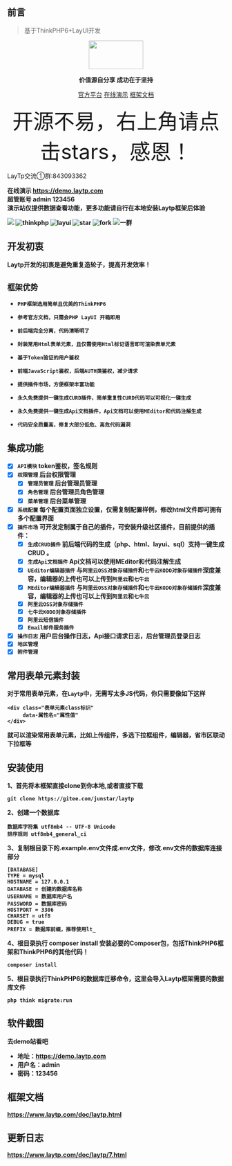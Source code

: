 ## 前言
> 基于ThinkPHP6+LayUI开发
<div align="center">
<img src="https://static.laytp.com/component/front/images/un28.png" width="126" height="66"/>
</div>
<p align="center"><strong>价值源自分享 成功在于坚持</strong></p>

<p align="center">
	<a href="https://www.laytp.com" target="_blank">官方平台</a> 
    <a href="https://demo.laytp.com" rel="nofollow" >在线演示</a>
	<a href="https://www.laytp.com/doc.html" target="_blank">框架文档</a>
</p>
<p align="center">
<font size="20" >开源不易，右上角请点击stars，感恩！</font>
</p>

<p>LayTp交流①群:843093362</p>

<b>在线演示 <a href="https://demo.laytp.com"  target="_blank">https://demo.laytp.com</a> </b><br/>
<b>超管账号  admin 123456 </b><br/>
<b>演示站仅提供数据查看功能，更多功能请自行在本地安装Laytp框架后体验<br/>

<img src="https://img.shields.io/badge/license-Apache-blue.svg" />
<img src="https://img.shields.io/badge/ThinkPHP-6.x.x-brightgreen.svg" alt="thinkphp">
<img src="https://img.shields.io/badge/Layui-2.6.n-red.svg" alt="layui">
<img src="https://gitee.com/junstar/laytp/badge/star.svg?theme=gvp" alt="star">
<img src="https://gitee.com/junstar/laytp/badge/fork.svg?theme=gvp" alt="fork">
<img src="https://img.shields.io/badge/LayTp交流①群-843093362-blue.svg" alt="一群">

## 开发初衷

Laytp开发的初衷是避免重复造轮子，提高开发效率！

## `框架优势`

* `PHP框架选用简单且优美的ThinkPHP6`

* `参考官方文档，只需会PHP LayUI 开箱即用`

* `前后端完全分离，代码清晰明了`

* `封装常用Html表单元素，且仅需使用Html标记语言即可渲染表单元素`

* `基于Token验证的用户鉴权`

* `前端JavaScript鉴权，后端AUTH类鉴权，减少请求`
  
* `提供插件市场，方便框架丰富功能`

* `永久免费提供一键生成CURD插件，简单重复性CURD代码可以可视化一键生成`

* `永久免费提供一键生成Api文档插件，Api文档可以使用MEditor和代码注解生成`

* `代码安全质量高，修复大部分低危、高危代码漏洞`

## 集成功能

- [x] `API模块` token鉴权，签名规则
- [x] `权限管理` 后台权限管理
    - [x] `管理员管理` 后台管理员管理
    - [x] `角色管理` 后台管理员角色管理
    - [x] `菜单管理` 后台菜单管理
- [x] `系统配置` 每个配置页面独立设置，仅需复制配置样例，修改html文件即可拥有多个配置界面
- [x] `插件市场` 可开发定制属于自己的插件，可安装升级社区插件，目前提供的插件：
    - [x] `生成CRUD插件` 前后端代码的生成（php、html、layui、sql）支持一键生成CRUD 。
    - [x] `生成Api文档插件` Api文档可以使用MEditor和代码注解生成
    - [x] `UEditor编辑器插件` 与`阿里云OSS对象存储插件`和`七牛云KODO对象存储插件`深度兼容，编辑器的上传也可以上传到`阿里云`和`七牛云`
    - [x] `MEditor编辑器插件` 与`阿里云OSS对象存储插件`和`七牛云KODO对象存储插件`深度兼容，编辑器的上传也可以上传到`阿里云`和`七牛云`
    - [x] `阿里云OSS对象存储插件` 
    - [x] `七牛云KODO对象存储插件` 
    - [x] `阿里云短信插件`
    - [x] `Email邮件服务插件`
- [x] `操作日志` 用户后台操作日志，Api接口请求日志，后台管理员登录日志
- [x] `地区管理`
- [x] `附件管理`

## 常用表单元素封装
对于常用表单元素，在`Laytp`中，无需写太多JS代码，你只需要像如下这样
```
<div class="表单元素class标识"
     data-属性名="属性值"
</div>
```
就可以渲染常用表单元素，比如上传组件，多选下拉框组件，编辑器，省市区联动下拉框等

## 安装使用
1、首先将本框架直接clone到你本地,或者直接下载
```
git clone https://gitee.com/junstar/laytp
```
2、创建一个数据库
```
数据库字符集 utf8mb4 -- UTF-8 Unicode
排序规则 utf8mb4_general_ci
```
3、复制根目录下的.example.env文件成.env文件，修改.env文件的数据库连接部分
```
[DATABASE]
TYPE = mysql
HOSTNAME = 127.0.0.1
DATABASE = 创建的数据库名称
USERNAME = 数据库用户名
PASSWORD = 数据库密码
HOSTPORT = 3306
CHARSET = utf8
DEBUG = true
PREFIX = 数据库前缀，推荐使用lt_
```
4、根目录执行 composer install 安装必要的Composer包，包括ThinkPHP6框架和ThinkPHP6的其他代码！
```
composer install
```
5、根目录执行ThinkPHP6的数据库迁移命令，这里会导入Laytp框架需要的数据库文件
```
php think migrate:run
```

## 软件截图
去demo站看吧
- 地址：https://demo.laytp.com
- 用户名：admin
- 密码：123456

## 框架文档
https://www.laytp.com/doc/laytp.html

## 更新日志
https://www.laytp.com/doc/laytp/7.html